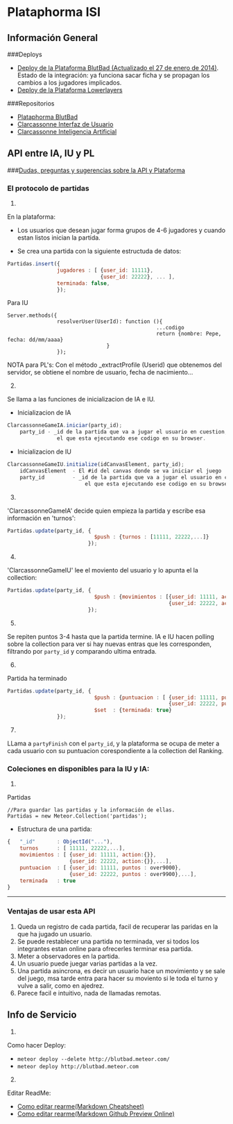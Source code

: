 Plataphorma ISI
=============================

## Información General
###Deploys
* [Deploy de la Plataforma BlutBad (Actualizado el 27 de enero de 2014)](http://blutbad.meteor.com/ "Deploy de la Plataforma BlutBad"). Estado de la integración: ya funciona sacar ficha y se propagan los cambios a los jugadores implicados.
* [Deploy de la Plataforma Lowerlayers](http://lowerlayers.meteor.com/ "Plataforma de Juegos LowerLayers")

###Repositorios
* [Plataphorma BlutBad](https://github.com/BlutBad/ISI-Clarcassonne-PL "Plataphorma BlutBad")
* [Clarcassonne Interfaz de Usuario](https://github.com/locobiedma/iu_carcassone "Clarcassonne UI")
* [Clarcassonne Inteligencia Artificial](https://github.com/ciglesiasgo/IA-Carcassonne "Clarcassonne IA")




## API entre IA, IU y PL
###[Dudas, preguntas y sugerencias sobre la API y Plataforma](https://github.com/BlutBad/Clarcassonne-ISI-Integration/issues "Dudas, preguntas y sugerencias")

### El protocolo de partidas
1.
En la plataforma: 

* Los usuarios que desean jugar forma grupos de 4-6 jugadores y cuando estan listos inician la partida.

* Se crea una partida con la siguiente estructuda de datos:

```javascript
Partidas.insert({
                jugadores : [ {user_id: 11111},
                              {user_id: 22222}, ... ],
                terminada: false,
                });
```
Para IU
```
Server.methods({
                resolverUser(UserId): function (){
                                                ...codigo
                                                return {nombre: Pepe, fecha: dd/mm/aaaa}
                                }
                });

```

NOTA para PL's: Con el método _extractProfile (Userid) que obtenemos del servidor, se obtiene el nombre de usuario, fecha de nacimiento...

2.
Se llama a las funciones de inicializacion de IA e IU. 

* Inicializacion de IA

```javascript 
ClarcassonneGameIA.iniciar(party_id);
    party_id - _id de la partida que va a jugar el usuario en cuestion,
                el que esta ejecutando ese codigo en su browser.
```
    
* Inicializacion de IU

```javascript
ClarcassonneGameIU.initialize(idCanvasElement, party_id);
    idCanvasElement  - El #id del canvas donde se va iniciar el juego
    party_id         - _id de la partida que va a jugar el usuario en cuestion,
                         el que esta ejecutando ese codigo en su browser.
```

3.
'ClarcassonneGameIA' decide quien empieza la partida y escribe esa información en 'turnos':

```javascript
Partidas.update(party_id, {
                            $push : {turnos : [11111, 22222,...]}
                          });
```

4.
 'ClarcassonneGameIU' lee el moviento del usuario y lo apunta el la collection:

```javascript
Partidas.update(party_id, {
                            $push : {movimientos : [{user_id: 11111, action:{}},
                                                    {user_id: 22222, action:{}},...]}
                          });
```

5.
Se repiten puntos 3-4 hasta que la partida termine.
IA e IU hacen polling sobre la collection para ver si hay nuevas entras que les corresponden, filtrando por `party_id` y comparando ultima entrada.


6.
Partida ha terminado

```javascript
Partidas.update(party_id, {
                            $push : {puntuacion : [ {user_id: 11111, puntos : over9000},
                                                    {user_id: 22222, puntos : over9900},...]},
                            $set  : {terminada: true}
                });
```

7.
LLama a `partyFinish` con el `party_id`, y la plataforma se ocupa de meter
 a cada usuario con su puntuacion corespondiente a la collection del Ranking. 



### Coleciones en disponibles para la IU y IA:
1. 
Partidas

```
//Para guardar las partidas y la información de ellas.
Partidas = new Meteor.Collection('partidas');
```

* Estructura de una partida:

```javascript
{   "_id"       : ObjectId("..."),
    turnos      : [ 11111, 22222,...],
    movimientos : [ {user_id: 11111, action:{}},
                    {user_id: 22222, action:{}},...],
    puntuacion  : [ {user_id: 11111, puntos : over9000},
                    {user_id: 22222, puntos : over9900},...],
    terminada   : true                          
}                                                     
```

---
### Ventajas de usar esta API
1. Queda un registro de cada partida, facil de recuperar las paridas en la que ha jugado un usuario.
2. Se puede restablecer una partida no terminada, ver si todos los integrantes estan online para ofrecerles terminar esa partida.
3. Meter a observadores en la partida.
4. Un usuario puede juegar varias partidas a la vez.
5. Una partida asincrona, es decir un usuario hace un movimiento y se sale del juego, msa tarde entra para hacer su moviento si le toda el turno y vulve a salir, como en ajedrez.
6. Parece facil e intuitivo, nada de llamadas remotas.



## Info de Servicio
1.
Como hacer Deploy:

* `meteor deploy --delete http://blutbad.meteor.com/`
* `meteor deploy http://blutbad.meteor.com`


2.
Editar ReadMe:

* [Como editar rearme(Markdown Cheatsheet)](https://github.com/adam-p/markdown-here/wiki/Markdown-Cheatsheet#wiki-lists "Markdown Cheatsheet")
* [Como editar rearme(Markdown Github Preview Online)](http://github-preview.herokuapp.com/ "Markdown GitHub Online")

